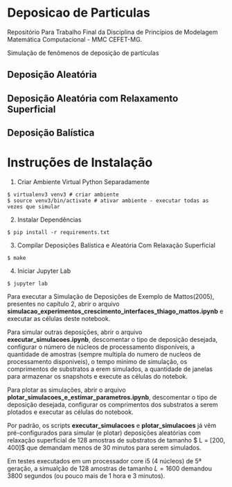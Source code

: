 # Deposicao de Particulas

Repositório Para Trabalho Final da Disciplina de Princípios de Modelagem Matemática Computacional - MMC CEFET-MG.

Simulação de fenômenos de deposição de partículas

## Deposição Aleatória
## Deposição Aleatória com Relaxamento Superficial
## Deposição Balística

# Instruções de Instalação
1. Criar Ambiente Virtual Python Separadamente
```
$ virtualenv3 venv3 # criar ambiente
$ source venv3/bin/activate # ativar ambiente - executar todas as vezes que simular
```
2. Instalar Dependências
```
$ pip install -r requirements.txt
```

3. Compilar Deposições Balística e Aleatória Com Relaxação Superficial
```
$ make
```

4. Iniciar Jupyter Lab
```
$ jupyter lab
```

Para executar a Simulação de Deposições de Exemplo de Mattos(2005), presentes no capítulo 2, abrir o arquivo **simulacao_experimentos_crescimento_interfaces_thiago_mattos.ipynb** e executar as células deste notebook.

Para simular outras deposições, abrir o arquivo **executar_simulacoes.ipynb**, descomentar o tipo de deposição desejada, configurar o número de núcleos de processamento disponíveis, a quantidade de amostras (sempre multipla do numero de nucleos de processamento disponiveis), o tempo minimo de simulação, os comprimentos de substratos a erem simulados, a quantidade de janelas para armazenar os snapshots e execute as células do notebok.

Para plotar as simulações, abrir o arquivo **plotar_simulacoes_e_estimar_parametros.ipynb**, descomentar o tipo de deposição desejada, configurar os comprimentos dos substratos a serem plotados e executar as células do notebook.

Por padrão, os scripts **executar_simulacoes** e **plotar_simulacoes** já vêm pré-configurados para simular (e plotar) deposições aleatórias com relaxação superficial de 128 amostras de substratos de tamanho $ L = [200, 400]$ que demandam menos de 30 minutos para serem simulados.

Em testes executados em um processador core i5 (4 núcleos) de 5ª geração, a simualção de 128 amostras de tamanho $L = 1600$ demandou 3800 segundos (ou pouco mais de 1 hora e 3 minutos).
